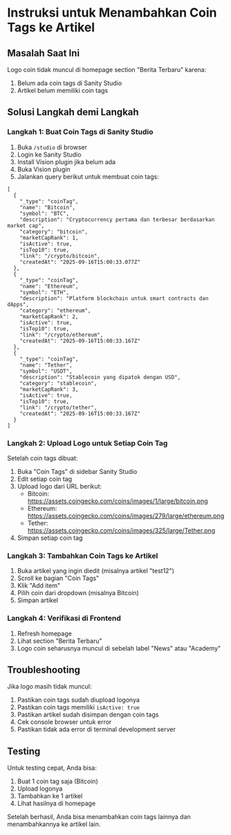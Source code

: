 # Instruksi untuk Menambahkan Coin Tags ke Artikel

## Masalah Saat Ini
Logo coin tidak muncul di homepage section "Berita Terbaru" karena:
1. Belum ada coin tags di Sanity Studio
2. Artikel belum memiliki coin tags

## Solusi Langkah demi Langkah

### Langkah 1: Buat Coin Tags di Sanity Studio
1. Buka `/studio` di browser
2. Login ke Sanity Studio
3. Install Vision plugin jika belum ada
4. Buka Vision plugin
5. Jalankan query berikut untuk membuat coin tags:

```groq
[
  {
    "_type": "coinTag",
    "name": "Bitcoin",
    "symbol": "BTC",
    "description": "Cryptocurrency pertama dan terbesar berdasarkan market cap",
    "category": "bitcoin",
    "marketCapRank": 1,
    "isActive": true,
    "isTop10": true,
    "link": "/crypto/bitcoin",
    "createdAt": "2025-09-16T15:00:33.077Z"
  },
  {
    "_type": "coinTag",
    "name": "Ethereum",
    "symbol": "ETH",
    "description": "Platform blockchain untuk smart contracts dan dApps",
    "category": "ethereum",
    "marketCapRank": 2,
    "isActive": true,
    "isTop10": true,
    "link": "/crypto/ethereum",
    "createdAt": "2025-09-16T15:00:33.167Z"
  },
  {
    "_type": "coinTag",
    "name": "Tether",
    "symbol": "USDT",
    "description": "Stablecoin yang dipatok dengan USD",
    "category": "stablecoin",
    "marketCapRank": 3,
    "isActive": true,
    "isTop10": true,
    "link": "/crypto/tether",
    "createdAt": "2025-09-16T15:00:33.167Z"
  }
]
```

### Langkah 2: Upload Logo untuk Setiap Coin Tag
Setelah coin tags dibuat:
1. Buka "Coin Tags" di sidebar Sanity Studio
2. Edit setiap coin tag
3. Upload logo dari URL berikut:
   - Bitcoin: https://assets.coingecko.com/coins/images/1/large/bitcoin.png
   - Ethereum: https://assets.coingecko.com/coins/images/279/large/ethereum.png
   - Tether: https://assets.coingecko.com/coins/images/325/large/Tether.png
4. Simpan setiap coin tag

### Langkah 3: Tambahkan Coin Tags ke Artikel
1. Buka artikel yang ingin diedit (misalnya artikel "test12")
2. Scroll ke bagian "Coin Tags"
3. Klik "Add item"
4. Pilih coin dari dropdown (misalnya Bitcoin)
5. Simpan artikel

### Langkah 4: Verifikasi di Frontend
1. Refresh homepage
2. Lihat section "Berita Terbaru"
3. Logo coin seharusnya muncul di sebelah label "News" atau "Academy"

## Troubleshooting
Jika logo masih tidak muncul:
1. Pastikan coin tags sudah diupload logonya
2. Pastikan coin tags memiliki `isActive: true`
3. Pastikan artikel sudah disimpan dengan coin tags
4. Cek console browser untuk error
5. Pastikan tidak ada error di terminal development server

## Testing
Untuk testing cepat, Anda bisa:
1. Buat 1 coin tag saja (Bitcoin)
2. Upload logonya
3. Tambahkan ke 1 artikel
4. Lihat hasilnya di homepage

Setelah berhasil, Anda bisa menambahkan coin tags lainnya dan menambahkannya ke artikel lain.























